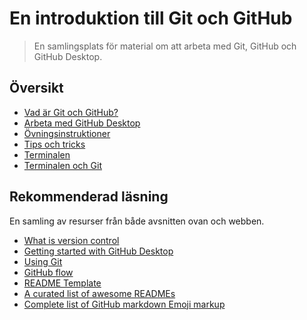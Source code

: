 # En introduktion till Git och GitHub

> En samlingsplats för material om att arbeta med Git, GitHub och GitHub Desktop.

## Översikt

* [Vad är Git och GitHub?](what-are-git-and-github.md)
* [Arbeta med GitHub Desktop](working-with-github-desktop.md)
* [Övningsinstruktioner](exercise-instructions.md)
* [Tips och tricks](tips-and-tricks.md)
* [Terminalen](the-terminal.md)
* [Terminalen och Git](the-terminal-and-git.md)

## Rekommenderad läsning

En samling av resurser från både avsnitten ovan och webben.

* [What is version control](https://www.atlassian.com/git/tutorials/what-is-version-control)
* [Getting started with GitHub Desktop](https://help.github.com/en/desktop/getting-started-with-github-desktop)
* [Using Git](https://help.github.com/en/github/using-git)
* [GitHub flow](https://guides.github.com/introduction/flow/)
* [README Template](https://github.com/dbader/readme-template)
* [A curated list of awesome READMEs](https://github.com/matiassingers/awesome-readme)
* [Complete list of GitHub markdown Emoji markup](https://gist.github.com/rxaviers/7360908)
